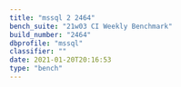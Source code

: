 ```yaml
---
title: "mssql 2 2464"
bench_suite: "21w03 CI Weekly Benchmark"
build_number: "2464"
dbprofile: "mssql"
classifier: ""
date: 2021-01-20T20:16:53
type: "bench"
---
```


